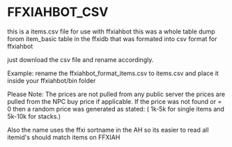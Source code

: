 # FFXIAHBOT_CSV
this is a items.csv file for use with ffxiahbot 
 this was a whole table dump forom item_basic table in the ffxidb that was formated into csv format for ffxiahbot

 just download the csv file and rename accordingly.

 Example:
 rename the ffxiahbot_format_items.csv to items.csv and place it inside your ffxiahbot/bin folder


Please Note:
The prices are not pulled from any public server the prices are pulled from the NPC buy price if applicable.
If the price was not found or = 0 then a random price was generated as stated: ( 1k-5k for single items and 5k-10k for stacks.)

Also the name uses the ffxi sortname in the AH so its easier to read all itemid's should match items on FFXIAH
